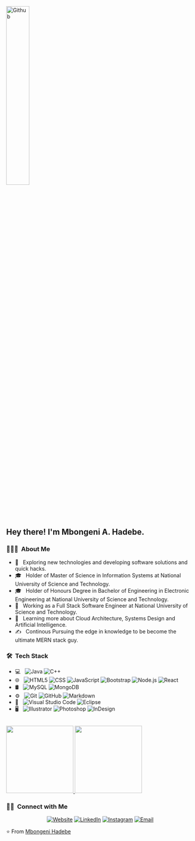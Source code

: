 <img width="35%" alt="Github" src="https://user-images.githubusercontent.com/48678280/88862734-4903af80-d201-11ea-968b-9c939d88a37c.gif" />

<h2> Hey there! I'm Mbongeni A. Hadebe.</h2>

<h3> 👨🏻‍💻 &nbsp;About Me </h3>

- 🤔 &nbsp; Exploring new technologies and developing software solutions and quick hacks.
- 🎓 &nbsp; Holder of Master of Science in Information Systems at National University of Science and Technology.
- 🎓 &nbsp; Holder of Honours Degree in Bachelor of Engineering in Electronic Engineering at National University of Science and Technology.
- 💼 &nbsp; Working as a Full Stack Software Engineer at National University of Science and Technology.
- 🌱 &nbsp; Learning more about Cloud Architecture, Systems Design and Artificial Intelligence.
- ✍️ &nbsp; Continous Pursuing the edge in knowledge to be become the ultimate MERN stack guy.

<h3> 🛠 &nbsp;Tech Stack</h3>

- 💻 &nbsp;
  ![Java](https://img.shields.io/badge/-Java-333333?style=flat&logo=Java&logoColor=007396)
  ![C++](https://img.shields.io/badge/-C++-333333?style=flat&logo=C%2B%2B&logoColor=00599C)
- 🌐 &nbsp;
  ![HTML5](https://img.shields.io/badge/-HTML5-333333?style=flat&logo=HTML5)
  ![CSS](https://img.shields.io/badge/-CSS-333333?style=flat&logo=CSS3&logoColor=1572B6)
  ![JavaScript](https://img.shields.io/badge/-JavaScript-333333?style=flat&logo=javascript)
  ![Bootstrap](https://img.shields.io/badge/-Bootstrap-333333?style=flat&logo=bootstrap&logoColor=563D7C)
  ![Node.js](https://img.shields.io/badge/-Node.js-333333?style=flat&logo=node.js)
  ![React](https://img.shields.io/badge/-React-333333?style=flat&logo=react)
- 🛢 &nbsp;
  ![MySQL](https://img.shields.io/badge/-MySQL-333333?style=flat&logo=mysql)
  ![MongoDB](https://img.shields.io/badge/-MongoDB-333333?style=flat&logo=mongodb)
- ⚙️ &nbsp;
  ![Git](https://img.shields.io/badge/-Git-333333?style=flat&logo=git)
  ![GitHub](https://img.shields.io/badge/-GitHub-333333?style=flat&logo=github)
  ![Markdown](https://img.shields.io/badge/-Markdown-333333?style=flat&logo=markdown)
- 🔧 &nbsp;
  ![Visual Studio Code](https://img.shields.io/badge/-Visual%20Studio%20Code-333333?style=flat&logo=visual-studio-code&logoColor=007ACC)
  ![Eclipse](https://img.shields.io/badge/-Eclipse-333333?style=flat&logo=eclipse-ide&logoColor=2C2255)
- 🖥 &nbsp;
  ![Illustrator](https://img.shields.io/badge/-Illustrator-333333?style=flat&logo=adobe-illustrator)
  ![Photoshop](https://img.shields.io/badge/-Photoshop-333333?style=flat&logo=adobe-photoshop)
  ![InDesign](https://img.shields.io/badge/-InDesign-333333?style=flat&logo=adobe-indesign)

<br/>

<a href="https://github.com/mbongenihadebe">
  <img height="180em" src="https://github-readme-stats.vercel.app/api?username=mbongenihadebe&theme=buefy&show_icons=true" />
  <img height="180em" src="https://github-readme-stats.vercel.app/api/top-langs/?username=mbongenihadebe&theme=buefy&layout=compact" />
</a>

<br/>

<h3> 🤝🏻 &nbsp;Connect with Me </h3>

<p align="center">
<a href="https://www.mbongenihadebe.com/"><img alt="Website" src="https://img.shields.io/badge/Website-www.mbongenihadebe.com-blue?style=flat-square&logo=google-chrome"></a>
<a href="https://www.linkedin.com/in/mbongenihadebe/"><img alt="LinkedIn" src="https://img.shields.io/badge/LinkedIn-mbongenihadebe-blue?style=flat-square&logo=linkedin"></a>
<a href="https://www.instagram.com/mbongenihadebe/"><img alt="Instagram" src="https://img.shields.io/badge/Instagram-mbongenihadebe-blue?style=flat-square&logo=instagram"></a>
<a href="mailto:mbongeni.hadebee@gmail.com"><img alt="Email" src="https://img.shields.io/badge/Email-mbongeni.hadebee@gmail.com-blue?style=flat-square&logo=gmail"></a>
</p>

⭐️ From [Mbongeni Hadebe](https://github.com/mbongenihadebe)
